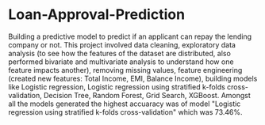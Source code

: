 # Loan-Approval-Prediction
Building a predictive model to predict if an applicant can repay the lending company or not. This project involved data cleaning, exploratory data analysis (to see how the features of the dataset are distributed, also performed bivariate and multivariate analysis to understand how one feature impacts another), removing missing values, feature engineering (created new features: Total Income, EMI, Balance Income), building models like Logistic regression, Logistic regression using stratified k-folds cross-validation, Decision Tree, Random Forest, Grid Search, XGBoost. Amongst all the models generated the highest accuaracy was of model "Logistic regression using stratified k-folds cross-validation" which was 73.46%. 

